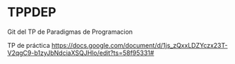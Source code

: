 # TPPDEP
Git del TP de Paradigmas de Programacion


TP de práctica
https://docs.google.com/document/d/1js_zQxxLDZYczx23T-V2qgC9-b1zyJbNdciaXSQJHlo/edit?ts=58f95331#
